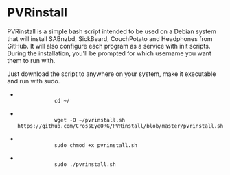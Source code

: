 PVRinstall
==========

PVRinstall is a simple bash script intended to be used on a Debian system that will install
SABnzbd, SickBeard, CouchPotato and Headphones from GitHub. It will also configure each
program as a service with init scripts. During the installation, you'll be prompted for
which username you want them to run with.

Just download the script to anywhere on your system, make it executable and run with sudo.
<ul>
	<li>
		<code>
			cd ~/
		</code>
	</li>
	<li>
		<code>
			wget -O ~/pvrinstall.sh https://github.com/CrossEyeORG/PVRinstall/blob/master/pvrinstall.sh
		</code>
	</li>
	<li>
		<code>
			sudo chmod +x pvrinstall.sh
		</code>
	</li>
	<li>
		<code>
			sudo ./pvrinstall.sh
		</code>
	</li>
</ul>
